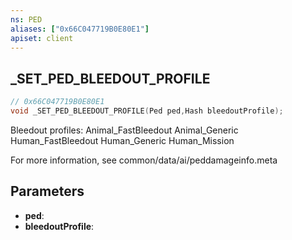 ```yaml
---
ns: PED
aliases: ["0x66C047719B0E80E1"]
apiset: client
---
```

## _SET_PED_BLEEDOUT_PROFILE

```c
// 0x66C047719B0E80E1
void _SET_PED_BLEEDOUT_PROFILE(Ped ped,Hash bleedoutProfile);
```

Bleedout profiles:
Animal_FastBleedout
Animal_Generic
Human_FastBleedout
Human_Generic
Human_Mission

For more information, see common/data/ai/peddamageinfo.meta

## Parameters
* **ped**:
* **bleedoutProfile**:




